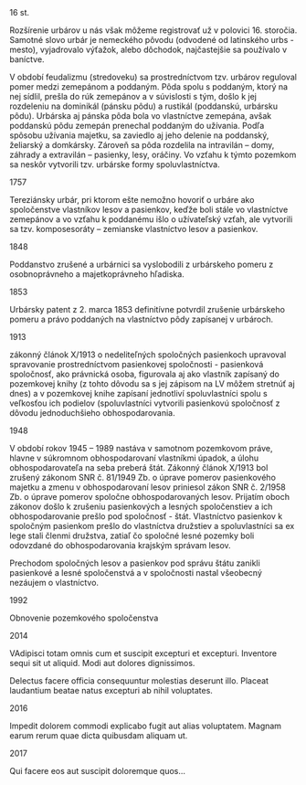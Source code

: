 
<div class="entries">
  <div class="entry">
    <div class="title">16 st.</div>
    <div class="body">
      <p>
Rozšírenie urbárov u nás však môžeme registrovať už v polovici 16. storočia. Samotné slovo urbár je nemeckého pôvodu (odvodené od latinského urbs - mesto), vyjadrovalo výťažok, alebo dôchodok, najčastejšie sa používalo v baníctve. <br>
        
V období feudalizmu (stredoveku) sa prostredníctvom tzv. urbárov reguloval pomer medzi zemepánom a poddaným. Pôda spolu s poddaným, ktorý na nej sídlil, prešla do rúk zemepánov a v súvislosti s tým, došlo  k jej rozdeleniu na dominikál (pánsku pôdu) a rustikál (poddanskú, urbársku pôdu). Urbárska aj pánska pôda bola vo vlastníctve zemepána, avšak poddanskú pôdu zemepán prenechal poddaným do užívania. Podľa spôsobu užívania majetku, sa zaviedlo aj jeho delenie na poddanský, želiarský a domkársky. Zároveň sa pôda rozdelila na intravilán – domy, záhrady a extravilán – pasienky, lesy, oráčiny. Vo vzťahu k týmto pozemkom sa neskôr vytvorili tzv. urbárske formy spoluvlastníctva.</p>
    </div>
  </div>
  <div class="entry">
    <div class="title">1757</div>
    <div class="body">
      <p>Tereziánsky urbár, pri ktorom ešte nemožno hovoriť o urbáre ako spoločenstve vlastníkov lesov a pasienkov, keďže boli stále vo vlastníctve zemepánov a vo vzťahu k poddanému išlo o užívateľský vzťah, ale vytvorili sa tzv. komposesoráty – zemianske vlastníctvo lesov a pasienkov.</p>
    </div>
  </div>
  <div class="entry">
    <div class="title big">1848</div>
    <div class="body">
      <p>Poddanstvo zrušené a urbárnici sa vyslobodili z urbárskeho pomeru z osobnoprávneho a majetkoprávneho hľadiska.</p>
    </div>
  </div>
  <div class="entry">
    <div class="title big">1853</div>
    <div class="body">
      <p>Urbársky patent z 2. marca 1853 definitívne potvrdil zrušenie urbárskeho pomeru a právo poddaných na vlastníctvo pôdy zapísanej v urbároch.</p>
    </div>
  </div>
   <div class="entry">
    <div class="title big">1913</div>
    <div class="body">
      <p>zákonný článok X/1913 o nedeliteľných spoločných pasienkoch upravoval spravovanie prostredníctvom pasienkovej spoločnosti -  pasienková spoločnosť, ako právnická osoba, figurovala aj ako vlastník zapísaný do pozemkovej knihy (z tohto dôvodu sa s jej zápisom na LV môžem stretnúť aj dnes) a  v pozemkovej knihe zapísaní jednotliví spoluvlastníci spolu s veľkosťou ich podielov (spoluvlastníci vytvorili pasienkovú spoločnosť z dôvodu jednoduchšieho obhospodarovania.</p>
    </div>
  </div>
 
  <div class="entry">
    <div class="title">1948</div>
    <div class="body">
      <p>V období rokov 1945 – 1989 nastáva v samotnom pozemkovom práve,  hlavne v súkromnom obhospodarovaní vlastníkmi úpadok, a úlohu obhospodarovateľa na seba preberá štát. Zákonný článok X/1913 bol zrušený zákonom SNR č. 81/1949 Zb. o úprave pomerov pasienkového majetku a zmenu v obhospodarovaní lesov priniesol zákon SNR č. 2/1958 Zb. o úprave pomerov spoločne obhospodarovaných lesov. Prijatím oboch zákonov došlo k zrušeniu pasienkových a lesných spoločenstiev a ich obhospodarovanie prešlo pod spoločnosť - štát. Vlastníctvo pasienkov k spoločným pasienkom prešlo do vlastníctva družstiev a spoluvlastníci sa ex lege stali členmi družstva, zatiaľ čo spoločné lesné pozemky boli odovzdané do obhospodarovania krajským správam lesov.

Prechodom spoločných lesov a pasienkov pod správu štátu zanikli pasienkové a lesné spoločenstvá a v spoločnosti nastal všeobecný nezáujem o vlastníctvo.</p>
    </div>
  </div>
  <div class="entry">
    <div class="title big">1992</div>
    <div class="body">
      <p>Obnovenie pozemkového spoločenstva</p>
    </div>
  </div>
  <div class="entry">
    <div class="title">2014</div>
    <div class="body">
      <p>VAdipisci totam omnis cum et suscipit excepturi et excepturi. Inventore sequi sit ut aliquid. Modi aut dolores dignissimos.</p>
      <p>Delectus facere officia consequuntur molestias deserunt illo. Placeat laudantium beatae natus excepturi ab nihil voluptates.</p>
    </div>
  </div>
  <div class="entry">
    <div class="title big">2016</div>
    <div class="body">
      <p>Impedit dolorem commodi explicabo fugit aut alias voluptatem. Magnam earum rerum quae dicta quibusdam aliquam ut.</p>
    </div>
  </div>
  <div class="entry">
    <div class="title">2017</div>
    <div class="body">
      <p>Qui facere eos aut suscipit doloremque quos...</p>
    </div>
  </div>
</div>
